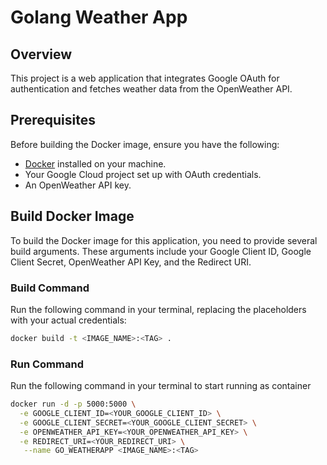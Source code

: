 # Golang Weather App

## Overview

This project is a web application that integrates Google OAuth for authentication and fetches weather data from the OpenWeather API.

## Prerequisites

Before building the Docker image, ensure you have the following:

- [Docker](https://www.docker.com/get-started) installed on your machine.
- Your Google Cloud project set up with OAuth credentials.
- An OpenWeather API key.

## Build Docker Image

To build the Docker image for this application, you need to provide several build arguments. These arguments include your Google Client ID, Google Client Secret, OpenWeather API Key, and the Redirect URI.

### Build Command

Run the following command in your terminal, replacing the placeholders with your actual credentials:

```bash
docker build -t <IMAGE_NAME>:<TAG> .
```

### Run Command
Run the following command in your terminal to start running as container
```bash
docker run -d -p 5000:5000 \
  -e GOOGLE_CLIENT_ID=<YOUR_GOOGLE_CLIENT_ID> \
  -e GOOGLE_CLIENT_SECRET=<YOUR_GOOGLE_CLIENT_SECRET> \
  -e OPENWEATHER_API_KEY=<YOUR_OPENWEATHER_API_KEY> \
  -e REDIRECT_URI=<YOUR_REDIRECT_URI> \
   --name GO_WEATHERAPP <IMAGE_NAME>:<TAG> 
```
